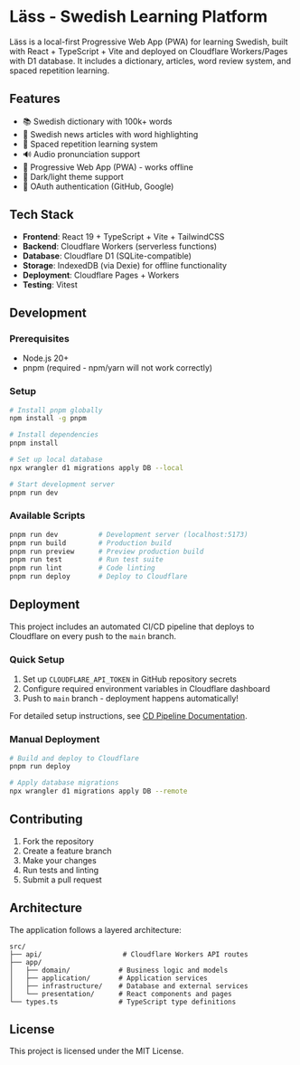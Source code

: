 # Läss - Swedish Learning Platform

Läss is a local-first Progressive Web App (PWA) for learning Swedish, built with React + TypeScript + Vite and deployed on Cloudflare Workers/Pages with D1 database. It includes a dictionary, articles, word review system, and spaced repetition learning.

## Features

- 📚 Swedish dictionary with 100k+ words
- 📰 Swedish news articles with word highlighting
- 🧠 Spaced repetition learning system
- 🔊 Audio pronunciation support
- 📱 Progressive Web App (PWA) - works offline
- 🌙 Dark/light theme support
- 🔐 OAuth authentication (GitHub, Google)

## Tech Stack

- **Frontend**: React 19 + TypeScript + Vite + TailwindCSS
- **Backend**: Cloudflare Workers (serverless functions)
- **Database**: Cloudflare D1 (SQLite-compatible)
- **Storage**: IndexedDB (via Dexie) for offline functionality
- **Deployment**: Cloudflare Pages + Workers
- **Testing**: Vitest

## Development

### Prerequisites

- Node.js 20+
- pnpm (required - npm/yarn will not work correctly)

### Setup

```bash
# Install pnpm globally
npm install -g pnpm

# Install dependencies
pnpm install

# Set up local database
npx wrangler d1 migrations apply DB --local

# Start development server
pnpm run dev
```

### Available Scripts

```bash
pnpm run dev          # Development server (localhost:5173)
pnpm run build        # Production build
pnpm run preview      # Preview production build
pnpm run test         # Run test suite
pnpm run lint         # Code linting
pnpm run deploy       # Deploy to Cloudflare
```

## Deployment

This project includes an automated CI/CD pipeline that deploys to Cloudflare on every push to the `main` branch.

### Quick Setup

1. Set up `CLOUDFLARE_API_TOKEN` in GitHub repository secrets
2. Configure required environment variables in Cloudflare dashboard
3. Push to `main` branch - deployment happens automatically!

For detailed setup instructions, see [CD Pipeline Documentation](.github/CD_PIPELINE.md).

### Manual Deployment

```bash
# Build and deploy to Cloudflare
pnpm run deploy

# Apply database migrations
npx wrangler d1 migrations apply DB --remote
```

## Contributing

1. Fork the repository
2. Create a feature branch
3. Make your changes
4. Run tests and linting
5. Submit a pull request

## Architecture

The application follows a layered architecture:

```
src/
├── api/                    # Cloudflare Workers API routes
├── app/
│   ├── domain/            # Business logic and models
│   ├── application/       # Application services
│   ├── infrastructure/    # Database and external services
│   └── presentation/      # React components and pages
└── types.ts               # TypeScript type definitions
```

## License

This project is licensed under the MIT License.
